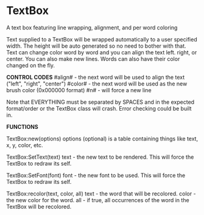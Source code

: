 # TextBox
A text box featuring line wrapping, alignment, and per word coloring



Text supplied to a TextBox will be wrapped automatically to a user specified width. The height will be auto generated so no need to bother with that. Text can change color word by word and you can align the text left. right, or center. You can also make new lines. Words can also have their color changed on the fly.

<b>CONTROL CODES</b>
#align# - the next word will be used to align the text ("left", "right", "center")
#color# - the next word will be used as the new brush color (0x000000 format)
#n# - will force a new line

Note that EVERYTHING must be separated by SPACES and in the expected format/order or the TextBox class will crash. Error checking could be built in.


<b>FUNCTIONS</b>


TextBox:new(options)
options (optional) is a table containing things like text, x, y, color, etc.

TextBox:SetText(text)
text - the new text to be rendered. This will force the TextBox to redraw its self.

TextBox:SetFont(font)
font - the new font to be used. This will force the TextBox to redraw its self.

TextBox:recolor(text, color, all)
text - the word that will be recolored.
color - the new color for the word.
all - if true, all occurrences of the word in the TextBox will be recolored.
